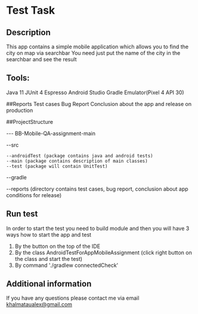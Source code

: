 # Test Task

## Description
This app contains a simple mobile application which allows you to find the city on map via searchbar
You need just put the name of the city in the searchbar and see the result

## Tools:
Java 11
JUnit 4
Espresso
Android Studio
Gradle
Emulator(Pixel 4 API 30)

##Reports
Test cases
Bug Report
Conclusion about the app and release on production

##ProjectStructure

--- BB-Mobile-QA-assignment-main

  --src
  
    --androidTest (package contains java and android tests)
    --main (package contains description of main classes)
    --test (package will contain UnitTest)

 --gradle

 --reports (directory contains test cases, bug report, conclusion about app conditions for release)

## Run test

In order to start the test you need to build module and then you will have 3 ways how to start the app and test

1. By the button on the top of the IDE
2. By the class AndroidTestForAppMobileAssignment (click right button on the class and start the test)
3. By command './gradlew connectedCheck'

## Additional information

If you have any questions please contact me via email khalmataualex@gmail.com

